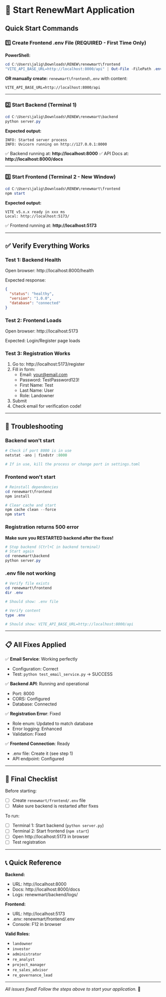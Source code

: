 # 🚀 Start RenewMart Application

## Quick Start Commands

### 1️⃣ Create Frontend .env File (REQUIRED - First Time Only)

**PowerShell:**
```powershell
cd C:\Users\jalig\Downloads\RENEW\renewmart\frontend
"VITE_API_BASE_URL=http://localhost:8000/api" | Out-File -FilePath .env -Encoding utf8
```

**OR manually create:** `renewmart\frontend\.env` with content:
```
VITE_API_BASE_URL=http://localhost:8000/api
```

---

### 2️⃣ Start Backend (Terminal 1)

```powershell
cd C:\Users\jalig\Downloads\RENEW\renewmart\backend
python server.py
```

**Expected output:**
```
INFO: Started server process
INFO: Uvicorn running on http://127.0.0.1:8000
```

✅ Backend running at: **http://localhost:8000**
✅ API Docs at: **http://localhost:8000/docs**

---

### 3️⃣ Start Frontend (Terminal 2 - New Window)

```powershell
cd C:\Users\jalig\Downloads\RENEW\renewmart\frontend
npm start
```

**Expected output:**
```
VITE v5.x.x ready in xxx ms
Local: http://localhost:5173/
```

✅ Frontend running at: **http://localhost:5173**

---

## ✅ Verify Everything Works

### Test 1: Backend Health
Open browser: http://localhost:8000/health

Expected response:
```json
{
  "status": "healthy",
  "version": "1.0.0",
  "database": "connected"
}
```

### Test 2: Frontend Loads
Open browser: http://localhost:5173

Expected: Login/Register page loads

### Test 3: Registration Works
1. Go to: http://localhost:5173/register
2. Fill in form:
   - Email: your@email.com
   - Password: TestPassword123!
   - First Name: Test
   - Last Name: User
   - Role: Landowner
3. Submit
4. Check email for verification code!

---

## 🐛 Troubleshooting

### Backend won't start
```powershell
# Check if port 8000 is in use
netstat -ano | findstr :8000

# If in use, kill the process or change port in settings.toml
```

### Frontend won't start
```powershell
# Reinstall dependencies
cd renewmart\frontend
npm install

# Clear cache and start
npm cache clean --force
npm start
```

### Registration returns 500 error
**Make sure you RESTARTED backend after the fixes!**
```powershell
# Stop backend (Ctrl+C in backend terminal)
# Start again
cd renewmart\backend
python server.py
```

### .env file not working
```powershell
# Verify file exists
cd renewmart\frontend
dir .env

# Should show: .env file

# Verify content
type .env

# Should show: VITE_API_BASE_URL=http://localhost:8000/api
```

---

## 📋 All Fixes Applied

✅ **Email Service**: Working perfectly
- Configuration: Correct
- Test: `python test_email_service.py` → SUCCESS

✅ **Backend API**: Running and operational
- Port: 8000
- CORS: Configured
- Database: Connected

✅ **Registration Error**: Fixed
- Role enum: Updated to match database
- Error logging: Enhanced
- Validation: Fixed

✅ **Frontend Connection**: Ready
- .env file: Create it (see step 1)
- API endpoint: Configured

---

## 🎯 Final Checklist

Before starting:
- [ ] Create `renewmart/frontend/.env` file
- [ ] Make sure backend is restarted after fixes

To run:
- [ ] Terminal 1: Start backend (`python server.py`)
- [ ] Terminal 2: Start frontend (`npm start`)
- [ ] Open http://localhost:5173 in browser
- [ ] Test registration

---

## 📞 Quick Reference

**Backend:**
- URL: http://localhost:8000
- Docs: http://localhost:8000/docs
- Logs: renewmart/backend/logs/

**Frontend:**
- URL: http://localhost:5173
- .env: renewmart/frontend/.env
- Console: F12 in browser

**Valid Roles:**
- `landowner`
- `investor`
- `administrator`
- `re_analyst`
- `project_manager`
- `re_sales_advisor`
- `re_governance_lead`

---

*All issues fixed! Follow the steps above to start your application.* 🎉

